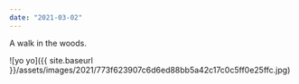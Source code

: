 ```yaml
---
date: "2021-03-02"
---
```


A walk in the woods.

![yo yo]({{ site.baseurl }}/assets/images/2021/773f623907c6d6ed88bb5a42c17c0c5ff0e25ffc.jpg)
